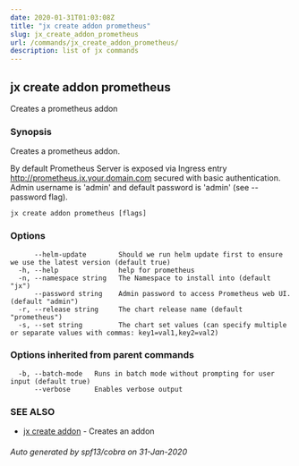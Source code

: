 ```yaml
---
date: 2020-01-31T01:03:08Z
title: "jx create addon prometheus"
slug: jx_create_addon_prometheus
url: /commands/jx_create_addon_prometheus/
description: list of jx commands
---
```

## jx create addon prometheus

Creates a prometheus addon

### Synopsis

Creates a prometheus addon.

By default Prometheus Server is exposed via Ingress entry http://prometheus.jx.your.domain.com secured
with basic authentication. Admin username is 'admin' and default password is 'admin' (see --password flag).


```
jx create addon prometheus [flags]
```

### Options

```
      --helm-update        Should we run helm update first to ensure we use the latest version (default true)
  -h, --help               help for prometheus
  -n, --namespace string   The Namespace to install into (default "jx")
      --password string    Admin password to access Prometheus web UI. (default "admin")
  -r, --release string     The chart release name (default "prometheus")
  -s, --set string         The chart set values (can specify multiple or separate values with commas: key1=val1,key2=val2)
```

### Options inherited from parent commands

```
  -b, --batch-mode   Runs in batch mode without prompting for user input (default true)
      --verbose      Enables verbose output
```

### SEE ALSO

* [jx create addon](/commands/jx_create_addon/)	 - Creates an addon

###### Auto generated by spf13/cobra on 31-Jan-2020

